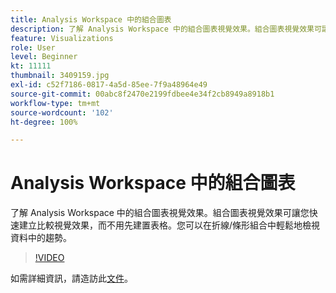 ```yaml
---
title: Analysis Workspace 中的組合圖表
description: 了解 Analysis Workspace 中的組合圖表視覺效果。組合圖表視覺效果可讓您快速建立比較視覺效果，而不用先建置表格。您可以在折線/條形組合中輕鬆地檢視資料中的趨勢。
feature: Visualizations
role: User
level: Beginner
kt: 11111
thumbnail: 3409159.jpg
exl-id: c52f7186-0817-4a5d-85ee-7f9a48964e49
source-git-commit: 00abc8f2470e2199fdbee4e34f2cb8949a8918b1
workflow-type: tm+mt
source-wordcount: '102'
ht-degree: 100%

---
```


# Analysis Workspace 中的組合圖表

了解 Analysis Workspace 中的組合圖表視覺效果。組合圖表視覺效果可讓您快速建立比較視覺效果，而不用先建置表格。您可以在折線/條形組合中輕鬆地檢視資料中的趨勢。

>[!VIDEO](https://video.tv.adobe.com/v/3409159/?quality=12&learn=on)

如需詳細資訊，請造訪此[文件](https://experienceleague.adobe.com/docs/analytics/analyze/analysis-workspace/visualizations/combo-charts.html?lang=zh-Hant)。
